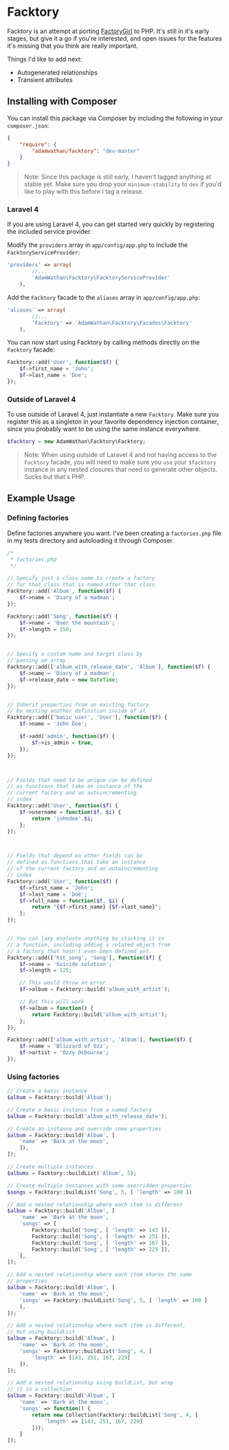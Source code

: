 # Facktory

Facktory is an attempt at porting [FactoryGirl](https://github.com/thoughtbot/factory_girl/) to PHP. It's still in it's early stages, but give it a go if you're interested, and open issues for the features it's missing that you think are really important.

Things I'd like to add next:

- Autogenerated relationships
- Transient attributes

## Installing with Composer

You can install this package via Composer by including the following in your `composer.json`:

```json
{
    "require": {
        "adamwathan/facktory": "dev-master"
    }
}
```

> Note: Since this package is still early, I haven't tagged anything at stable yet. Make sure you drop your `minimum-stability` to `dev` if you'd like to play with this before I tag a release.

### Laravel 4

If you are using Laravel 4, you can get started very quickly by registering the included service provider.

Modify the `providers` array in `app/config/app.php` to include the `FacktoryServiceProvider`:

```php
'providers' => array(
        //...
        'AdamWathan\Facktory\FacktoryServiceProvider'
    ),
```

Add the `Facktory` facade to the `aliases` array in `app/config/app.php`:

```php
'aliases' => array(
        //...
        'Facktory' => 'AdamWathan\Facktory\Facades\Facktory'
    ),
```

You can now start using Facktory by calling methods directly on the `Facktory` facade:

```php
Facktory::add('User', function($f) {
    $f->first_name = 'John';
    $f->last_name = 'Doe';
});
```

### Outside of Laravel 4

To use outside of Laravel 4, just instantiate a new `Facktory`. Make sure you register this as a singleton in your favorite dependency injection container, since you probably want to be using the same instance everywhere.

```php
$facktory = new AdamWathan\Facktory\Facktory;
```

> Note: When using outside of Laravel 4 and not having access to the `Facktory` facade, you will need to make sure you `use` your `$facktory` instance in any nested closures that need to generate other objects. Sucks but that's PHP.

## Example Usage

### Defining factories

Define factories anywhere you want. I've been creating a `factories.php` file in my tests directory and autoloading it through Composer.


```php
/*
 * factories.php
 */

// Specify just a class name to create a factory
// for that class that is named after that class
Facktory::add('Album', function($f) {
    $f->name = 'Diary of a madman';
});

Facktory::add('Song', function($f) {
    $f->name = 'Over the mountain';
    $f->length = 150;
});


// Specify a custom name and target class by
// passing an array
Facktory::add(['album_with_release_date', 'Album'], function($f) {
    $f->name = 'Diary of a madman';
    $f->release_date = new DateTime;
});


// Inherit properties from an existing factory
// by nesting another definition inside of it
Facktory::add(['basic_user', 'User'], function($f) {
    $f->name = 'John Doe';

    $f->add('admin', function($f) {
        $f->is_admin = true;
    });
});



// Fields that need to be unique can be defined
// as functions that take an instance of the
// current factory and an autoincrementing
// index
Facktory::add('User', function($f) {
    $f->username = function($f, $i) {
        return 'johndoe'.$i;
    };
});



// Fields that depend on other fields can be
// defined as functions that take an instance
// of the current factory and an autoincrementing
// index
Facktory::add('User', function($f) {
    $f->first_name = 'John';
    $f->last_name = 'Doe';
    $f->full_name = function($f, $i) {
        return "{$f->first_name} {$f->last_name}";
    };
});


// You can lazy evaluate anything by sticking it in
// a function, including adding a related object from
// a factory that hasn't even been defined yet.
Facktory::add(['hit_song', 'Song'], function($f) {
    $f->name = 'Suicide solution';
    $f->length = 125;

    // This would throw an error
    $f->album = Facktory::build('album_with_artist');

    // But this will work
    $f->album = function() {
        return Facktory::build('album_with_artist');
    };
});

Facktory::add(['album_with_artist', 'Album'], function($f) {
    $f->name = 'Blizzard of Ozz';
    $f->artist = 'Ozzy Osbourne';
});
```

### Using factories

```php
// Create a basic instance
$album = Facktory::build('Album');

// Create a basic instance from a named factory
$album = Facktory::build('album_with_release_date');

// Create an instance and override some properties
$album = Facktory::build('Album', [
    'name' => 'Bark at the moon',
    ]),
]);

// Create multiple instances
$albums = Facktory::buildList('Album', 5);

// Create multiple instances with some overridden properties
$songs = Facktory::buildList('Song', 5, [ 'length' => 100 ])

// Add a nested relationship where each item is different
$album = Facktory::build('Album', [
    'name' => 'Bark at the moon',
    'songs' => [
        Facktory::build('Song', [ 'length' => 143 ]),
        Facktory::build('Song', [ 'length' => 251 ]),
        Facktory::build('Song', [ 'length' => 167 ]),
        Facktory::build('Song', [ 'length' => 229 ]),
    ],
]);

// Add a nested relationship where each item shares the same
// properties
$album = Facktory::build('Album', [
    'name' => 'Bark at the moon',
    'songs' => Facktory::buildList('Song', 5, [ 'length' => 100 ]
    ),
]);

// Add a nested relationship where each item is different,
// but using buildList
$album = Facktory::build('Album', [
    'name' => 'Bark at the moon',
    'songs' => Facktory::buildList('Song', 4, [
        'length' => [143, 251, 167, 229]
    ]),
]);

// Add a nested relationship using buildList, but wrap
// it in a collection
$album = Facktory::build('Album', [
    'name' => 'Bark at the moon',
    'songs' => function() {
        return new Collection(Facktory::buildList('Song', 4, [
            'length' => [143, 251, 167, 229]
        ]));
    }
]);
```
